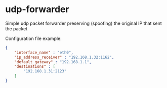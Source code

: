 # udp-forwarder

Simple udp packet forwarder preserving (spoofing)  the original IP that sent the packet

Configuration file example:

```json
{
    "interface_name" : "eth0",
    "ip_address_receiver" : "192.168.1.32:1162",
    "default_gateway" : "192.168.1.1",
    "destinations" : [
        "192.168.1.31:2123"
    ]
}
```